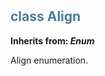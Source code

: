#  

## <h2 style="color: #4d7c99;">class Align</h2>


**Inherits from: _Enum_**

Align enumeration.
